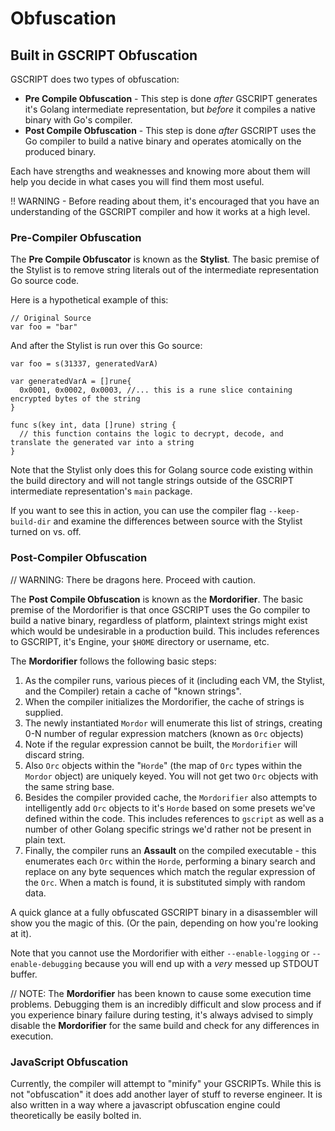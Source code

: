 # Obfuscation

## Built in GSCRIPT Obfuscation

GSCRIPT does two types of obfuscation:

- **Pre Compile Obfuscation** - This step is done _after_ GSCRIPT generates it's Golang intermediate representation, but _before_ it compiles a native binary with Go's compiler.
- **Post Compile Obfuscation** - This step is done _after_ GSCRIPT uses the Go compiler to build a native binary and operates atomically on the produced binary.

Each have strengths and weaknesses and knowing more about them will help you decide in what cases you will find them most useful.

!! WARNING - Before reading about them, it's encouraged that you have an understanding of the GSCRIPT compiler and how it works at a high level.

### Pre-Compiler Obfuscation

The **Pre Compile Obfuscator** is known as the **Stylist**. The basic premise of the Stylist is to remove string literals out of the intermediate representation Go source code.

Here is a hypothetical example of this:

```
// Original Source
var foo = "bar"
```

And after the Stylist is run over this Go source:

```
var foo = s(31337, generatedVarA)

var generatedVarA = []rune{
  0x0001, 0x0002, 0x0003, //... this is a rune slice containing encrypted bytes of the string
}

func s(key int, data []rune) string {
  // this function contains the logic to decrypt, decode, and translate the generated var into a string
}
```

Note that the Stylist only does this for Golang source code existing within the build directory and will not tangle strings outside of the GSCRIPT intermediate representation's `main` package.

If you want to see this in action, you can use the compiler flag `--keep-build-dir` and examine the differences between source with the Stylist turned on vs. off.

### Post-Compiler Obfuscation

// WARNING: There be dragons here. Proceed with caution.

The **Post Compile Obfuscation** is known as the **Mordorifier**. The basic premise of the Mordorifier is that once GSCRIPT uses the Go compiler to build a native binary, regardless of platform, plaintext strings might exist which would be undesirable in a production build. This includes references to GSCRIPT, it's Engine, your `$HOME` directory or username, etc.

The **Mordorifier** follows the following basic steps:

1.  As the compiler runs, various pieces of it (including each VM, the Stylist, and the Compiler) retain a cache of "known strings".
2.  When the compiler initializes the Mordorifier, the cache of strings is supplied.
3.  The newly instantiated `Mordor` will enumerate this list of strings, creating 0-N number of regular expression matchers (known as `Orc` objects)
4.  Note if the regular expression cannot be built, the `Mordorifier` will discard string.
5.  Also `Orc` objects within the "`Horde`" (the map of `Orc` types within the `Mordor` object) are uniquely keyed. You will not get two `Orc` objects with the same string base.
6.  Besides the compiler provided cache, the `Mordorifier` also attempts to intelligently add `Orc` objects to it's `Horde` based on some presets we've defined within the code. This includes references to `gscript` as well as a number of other Golang specific strings we'd rather not be present in plain text.
7.  Finally, the compiler runs an **Assault** on the compiled executable - this enumerates each `Orc` within the `Horde`, performing a binary search and replace on any byte sequences which match the regular expression of the `Orc`. When a match is found, it is substituted simply with random data.

A quick glance at a fully obfuscated GSCRIPT binary in a disassembler will show you the magic of this. (Or the pain, depending on how you're looking at it).

Note that you cannot use the Mordorifier with either `--enable-logging` or `--enable-debugging` because you will end up with a _very_ messed up STDOUT buffer.

// NOTE: The **Mordorifier** has been known to cause some execution time problems. Debugging them is an incredibly difficult and slow process and if you experience binary failure during testing, it's always advised to simply disable the **Mordorifier** for the same build and check for any differences in execution.

### JavaScript Obfuscation

Currently, the compiler will attempt to "minify" your GSCRIPTs. While this is not "obfuscation" it does add another layer of stuff to reverse engineer. It is also written in a way where a javascript obfuscation engine could theoretically be easily bolted in.
